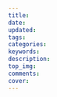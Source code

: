 ```yaml
---
title:
date:
updated:
tags:
categories:
keywords:
description:
top_img:
comments:
cover:
---
```



